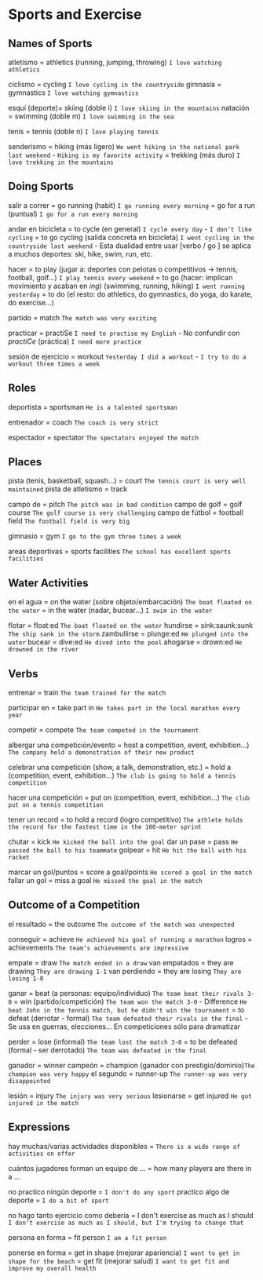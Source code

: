 # Sports and Exercise


## Names of Sports

atletismo = athletics (running, jumping, throwing) `I love watching athletics`

ciclismo = cycling `I love cycling in the countryside`
gimnasia = gymnastics `I love watching gymnastics`

esquí (deporte)= skiing (doble i) `I love skiing in the mountains`
natación = swimming (doble m) `I love swimming in the sea`

tenis = tennis (doble n) `I love playing tennis`

senderismo
    = hiking (más ligero) `We went hiking in the national park last weekend` - `Hiking is my favorite activity`
    = trekking (más duro) `I love trekking in the mountains`

## Doing Sports

salir a correr
    = go running (habit) `I go running every morning`
    = go for a run (puntual) `I go for a run every morning`

andar en bicicleta
    = to cycle (en general) `I cycle every day` - `I don’t like cycling`
    = to go cycling (salida concreta en bicicleta) `I went cycling in the countryside last weekend`
        - Esta dualidad entre usar [verbo / go <ing>] se aplica a muchos deportes: ski, hike, swim, run, etc.

hacer <deporte>
    = to play (jugar a: deportes con pelotas o competitivos -> tennis, football, golf...) `I play tennis every weekend`
    = to go (hacer: implican movimiento y acaban en _ing_) (swimming, running, hiking) `I went running yesterday`
    = to do (el resto: do athletics, do gymnastics, do yoga, do karate, do exercise...)

partido = match `The match was very exciting`

practicar
    = practiSe <base> `I need to practise my English`
        - No confundir con _practiCe_ (práctica) `I need more practice`

sesión de ejercicio = workout `Yesterday I did a workout` - `I try to do a workout three times a week`

## Roles

deportista = sportsman `He is a talented sportsman`

entrenador = coach `The coach is very strict`

espectador = spectator `The spectators enjoyed the match`

## Places

pista (tenis, basketball, squash...) = court `The tennis court is very well maintained`
pista de atletismo = track

campo de <deporte> = pitch `The pitch was in bad condition`
campo de golf = golf course `The golf course is very challenging`
campo de fútbol = football field `The football field is very big`

gimnasio = gym `I go to the gym three times a week`

areas deportivas = sports facilities `The school has excellent sports facilities`

## Water Activities

en el agua
    = on the water (sobre objeto/embarcación) `The boat floated on the water`
    = in the water (nadar, bucear...) `I swim in the water`

flotar = float:ed `The boat floated on the water`
hundirse = sink:saunk:sunk `The ship sank in the storm`
zambullirse = plunge:ed `He plunged into the water`
bucear = dive:ed `He dived into the pool`
ahogarse = drown:ed `He drowned in the river`

## Verbs

entrenar = train `The team trained for the match`

participar en = take part in `He takes part in the local marathon every year`

competir = compete `The team competed in the tournament`


albergar una competición/evento
    = host a competition, event, exhibition...) `The company held a demonstration of their new product`

celebrar una competición (show, a talk, demonstration, etc.)
    = hold a (competition, event, exhibition...) `The club is going to hold a tennis competition`

hacer una competición
    = put on (competition, event, exhibition...) `The club put on a tennis competition`

tener un record
    = to hold a record (logro competitivo) `The athlete holds the record for the fastest time in the 100-meter sprint`

chutar = kick `He kicked the ball into the goal`
dar un pase = pass `He passed the ball to his teammate`
golpear = hit `He hit the ball with his racket`

marcar un gol/puntos = score a goal/points `He scored a goal in the match`
fallar un gol = miss a goal `He missed the goal in the match`

## Outcome of a Competition

el resultado = the outcome `The outcome of the match was unexpected`

conseguir = achieve `He achieved his goal of running a marathon`
logros = achievements `The team’s achievements are impressive`

empate = draw `The match ended in a draw`
van empatados = they are drawing `They are drawing 1-1`
van perdiendo = they are losing `They are losing 1-0`

ganar
    = beat (a personas: equipo/individuo) `The team beat their rivals 3-0`
    = win (partido/competición) `The team won the match 3-0`
        - Difference `He beat John in the tennis match, but he didn't win the tournament`
    = to defeat (derrotar - formal) `The team defeated their rivals in the final`
        - Se usa en guerras, elecciones... En competiciones sólo para dramatizar

perder
    = lose (informal) `The team lost the match 3-0`
    = to be defeated (formal - ser derrotado) `The team was defeated in the final`

ganador = winner
campeón = champion (ganador con prestigio/dominio)`The champion was very happy`
el segundo = runner-up `The runner-up was very disappointed`

lesión = injury `The injury was very serious`
lesionarse = get injured `He got injured in the match`

## Expressions

hay muchas/varias actividades disponibles = `There is a wide range of activities on offer`

cuántos jugadores forman un equipo de ... = how many players are there in a ...

no practico ningún deporte = `I don't do any sport`
practico algo de deporte = `I do a bit of sport`

no hago tanto ejercicio como debería = I don't exercise as much as I should `I don't exercise as much as I should, but I'm trying to change that`

persona en forma = fit person `I am a fit person`

ponerse en forma
    = get in shape (mejorar apariencia) `I want to get in shape for the beach`
    = get fit (mejorar salud) `I want to get fit and improve my overall health`
